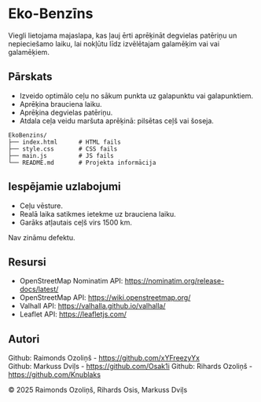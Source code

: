 # Eko-Benzīns

Viegli lietojama majaslapa, kas ļauj ērti aprēķināt degvielas patēriņu un nepieciešamo laiku, lai nokļūtu līdz izvēlētajam galamēķim vai vai galamēķiem.

## Pārskats

- Izveido optimālo ceļu no sākum punkta uz galapunktu vai galapunktiem.
- Aprēķina brauciena laiku.
- Aprēķina degvielas patēriņu.
- Atdala ceļa veidu maršuta aprēķinā: pilsētas ceļš vai šoseja.

```
EkoBenzins/
├── index.html		# HTML fails
├── style.css		# CSS fails
├── main.js         # JS fails
└── README.md		# Projekta informācija
```

## Iespējamie uzlabojumi

- Ceļu vēsture.
- Realā laika satikmes ietekme uz brauciena laiku.
- Garāks atļautais ceļš virs 1500 km.

Nav zināmu defektu.

## Resursi

- OpenStreetMap Nominatim API: https://nominatim.org/release-docs/latest/
- OpenStreetMap API: https://wiki.openstreetmap.org/
- Valhall API: https://valhalla.github.io/valhalla/
- Leaflet API: https://leafletjs.com/

## Autori

Github: Raimonds Ozoliņš - https://github.com/xYFreezyYx  
Github: Markuss Dviļs - https://github.com/Osak1i
Github: Rihards Ozoliņš - https://github.com/Knublaks

© 2025 Raimonds Ozoliņš, Rihards Osis, Markuss Dviļs
